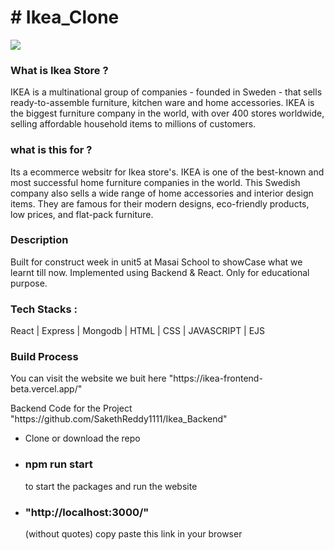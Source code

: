 <h1># Ikea_Clone</h1>

<a href = "https://ikea-frontend-beta.vercel.app/" ><img src ="https://lh3.googleusercontent.com/bHLVkg4-0kqG_HeOo5bLvL26N3pRqTUjC5NO-TQDkPuT5r0_8YhoknSwHuVED5OwFdR6PrsbVqloqk51ii_62iHjvOJt7GD84N2CSAAwgs-tAvAM67t-TLskFKhJnM97Xf8dzStagQ=w2400"/></a>


<h3>What is Ikea Store ?</h3>

<p>IKEA is a multinational group of companies - founded in Sweden - that sells ready-to-assemble furniture, kitchen ware and home accessories. IKEA is the biggest furniture company in the world, with over 400 stores worldwide, selling affordable household items to millions of customers.</p>

<h3>what is this for ? </h3>

<p>Its a ecommerce websitr for Ikea store's. IKEA is one of the best-known and most successful home furniture companies in the world. This Swedish company also sells a wide range of home accessories and interior design items. They are famous for their modern designs, eco-friendly products, low prices, and flat-pack furniture.</p>

<h3>Description</h3>

<p>Built for construct week in unit5 at Masai School to showCase what we learnt till now. Implemented using Backend & React. Only for educational purpose.</p>


<h3>Tech Stacks : </h3>

<p>React | Express | Mongodb | HTML | CSS | JAVASCRIPT | EJS</p>



<h3>Build Process</h3>

<p> You can visit the website we buit here "https://ikea-frontend-beta.vercel.app/" </p>
<p>Backend Code for the Project "https://github.com/SakethReddy1111/Ikea_Backend"</p>

<ul>
  <li>Clone or download the repo</li>
  <li><h3>npm run start</h3>to start the packages and run the website</li>
  <li><h3>"http://localhost:3000/"</h3> (without quotes) copy paste this link in your browser</i>
  </ul>
